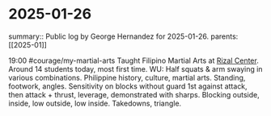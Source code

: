 #  2025-01-26

summary:: Public log by George Hernandez for 2025-01-26.
parents: [[2025-01]]

19:00 #courage/my-martial-arts Taught Filipino Martial Arts at [Rizal Center](https://rizalcenter.org). Around 14 students today, most first time. WU: Half squats & arm swaying in various combinations. Philippine history, culture, martial arts. Standing, footwork, angles. Sensitivity on blocks without guard 1st against attack, then attack + thrust, leverage, demonstrated with sharps. Blocking outside, inside, low outside, low inside. Takedowns, triangle.
